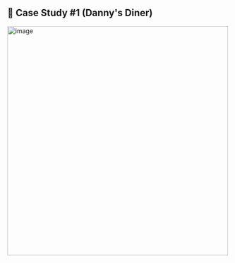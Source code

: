 ## 🍜 Case Study #1 (Danny's Diner)

<img src="https://user-images.githubusercontent.com/107925747/209485113-ae99574f-eb92-4687-bcab-a68c0e3faaa8.png" alt="image" width="500" height="520">


